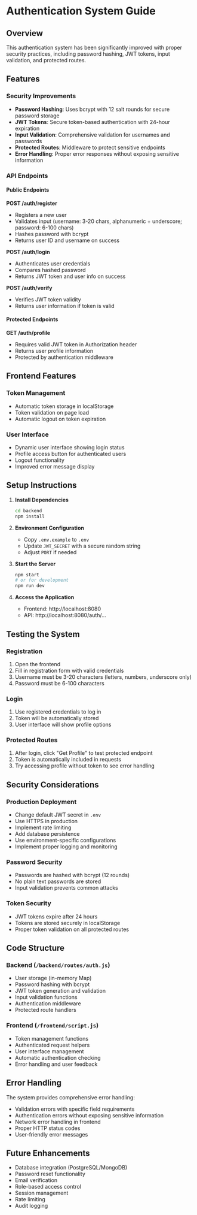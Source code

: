 # Authentication System Guide

## Overview

This authentication system has been significantly improved with proper security practices, including password hashing, JWT tokens, input validation, and protected routes.

## Features

### Security Improvements
- **Password Hashing**: Uses bcrypt with 12 salt rounds for secure password storage
- **JWT Tokens**: Secure token-based authentication with 24-hour expiration
- **Input Validation**: Comprehensive validation for usernames and passwords
- **Protected Routes**: Middleware to protect sensitive endpoints
- **Error Handling**: Proper error responses without exposing sensitive information

### API Endpoints

#### Public Endpoints

**POST /auth/register**
- Registers a new user
- Validates input (username: 3-20 chars, alphanumeric + underscore; password: 6-100 chars)
- Hashes password with bcrypt
- Returns user ID and username on success

**POST /auth/login**
- Authenticates user credentials
- Compares hashed password
- Returns JWT token and user info on success

**POST /auth/verify**
- Verifies JWT token validity
- Returns user information if token is valid

#### Protected Endpoints

**GET /auth/profile**
- Requires valid JWT token in Authorization header
- Returns user profile information
- Protected by authentication middleware

## Frontend Features

### Token Management
- Automatic token storage in localStorage
- Token validation on page load
- Automatic logout on token expiration

### User Interface
- Dynamic user interface showing login status
- Profile access button for authenticated users
- Logout functionality
- Improved error message display

## Setup Instructions

1. **Install Dependencies**
   ```bash
   cd backend
   npm install
   ```

2. **Environment Configuration**
   - Copy `.env.example` to `.env`
   - Update `JWT_SECRET` with a secure random string
   - Adjust `PORT` if needed

3. **Start the Server**
   ```bash
   npm start
   # or for development
   npm run dev
   ```

4. **Access the Application**
   - Frontend: http://localhost:8080
   - API: http://localhost:8080/auth/...

## Testing the System

### Registration
1. Open the frontend
2. Fill in registration form with valid credentials
3. Username must be 3-20 characters (letters, numbers, underscore only)
4. Password must be 6-100 characters

### Login
1. Use registered credentials to log in
2. Token will be automatically stored
3. User interface will show profile options

### Protected Routes
1. After login, click "Get Profile" to test protected endpoint
2. Token is automatically included in requests
3. Try accessing profile without token to see error handling

## Security Considerations

### Production Deployment
- Change default JWT secret in `.env`
- Use HTTPS in production
- Implement rate limiting
- Add database persistence
- Use environment-specific configurations
- Implement proper logging and monitoring

### Password Security
- Passwords are hashed with bcrypt (12 rounds)
- No plain text passwords are stored
- Input validation prevents common attacks

### Token Security
- JWT tokens expire after 24 hours
- Tokens are stored securely in localStorage
- Proper token validation on all protected routes

## Code Structure

### Backend (`/backend/routes/auth.js`)
- User storage (in-memory Map)
- Password hashing with bcrypt
- JWT token generation and validation
- Input validation functions
- Authentication middleware
- Protected route handlers

### Frontend (`/frontend/script.js`)
- Token management functions
- Authenticated request helpers
- User interface management
- Automatic authentication checking
- Error handling and user feedback

## Error Handling

The system provides comprehensive error handling:
- Validation errors with specific field requirements
- Authentication errors without exposing sensitive information
- Network error handling in frontend
- Proper HTTP status codes
- User-friendly error messages

## Future Enhancements

- Database integration (PostgreSQL/MongoDB)
- Password reset functionality
- Email verification
- Role-based access control
- Session management
- Rate limiting
- Audit logging